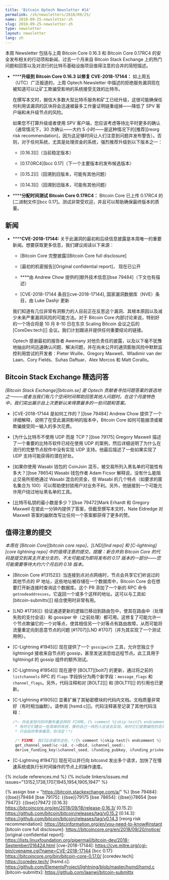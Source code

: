 ```yaml
---
title: 'Bitcoin Optech Newsletter #14'
permalink: /zh/newsletters/2018/09/25/
name: 2018-09-25-newsletter-zh
slug: 2018-09-25-newsletter-zh
type: newsletter
layout: newsletter
lang: zh
---
```

本周 Newsletter 包括与上周 Bitcoin Core 0.16.3 和 Bitcoin Core 0.17RC4 的安全发布相关的行动项和新闻、过去一个月来自 Bitcoin Stack Exchange 上的热门问题和回答以及对流行的比特币基础设施项目值得注意的合并的简短描述。

- **<!--upgrade-to-bitcoin-core-0-16-3-to-fix-cve-2018-17144-->****升级到 Bitcoin Core 0.16.3 以修复 CVE-2018-17144：** 如上周五（UTC）广泛报道的，上周 Optech Newsletter 中描述的拒绝服务漏洞现在被知道可以让矿工欺骗受影响的系统接受无效的比特币。

    在撰写本文时，据信大多数大型比特币服务和矿工已经升级，这很可能确保任何利用该漏洞的区块将会迅速被最多工作量证明链重组掉——降低了 SPV 客户端和未升级节点的风险。

    如果您不打算升级或者使用 SPV 客户端，您应该考虑等待比平时更多的确认（通常情况下，30 次确认——大约 5 小时——是这种情况下的[推荐][reorg risk recommendation]，因为这足够时间让人们注意到问题并发布警告）。否则，对于任何系统，尤其是处理资金的系统，强烈推荐升级到以下版本之一：

    * [0.16.3][]（当前稳定版本）

    * [0.17.0RC4][bcc 0.17]（下一个主要版本的发布候选版本）

    * [0.15.2][]（回溯到旧版本，可能有其他问题）

    * [0.14.3][]（回溯到旧版本，可能有其他问题）

- **<!--allocate-time-to-test-bitcoin-core-0-17rc4-->****分配时间测试 Bitcoin Core 0.17RC4：** Bitcoin Core 已上传 0.17RC4 的[二进制文件][bcc 0.17]。测试非常受欢迎，并且可以帮助确保最终版本的质量。

## 新闻

- **<!--cve-2018-17144-->****CVE-2018-17144:** 关于此漏洞的最初和后续信息披露是本周唯一的重要新闻。想要获取更多信息，我们建议阅读以下来源：

    - **<!--bitcoin-core-full-disclosure-->**[Bitcoin Core 完整披露][Bitcoin Core full disclosure]

    - **<!--original-confidential-report-->**[最初的机密报告][Original confidential report]， 现在已公开

    - **<!--additional-technical-information-->**由 Andrew Chow 提供的[额外技术信息][bse 79484]（下文也有描述）

    - **<!--cve-2018-17144-entry-->**[CVE-2018-17144 条目][cve-2018-17144], 国家漏洞数据库（NVE）条目，由 Luke Dashjr 更新

    我们知道有几位非常有洞察力的人目前正在反思这个漏洞、其根本原因以及减少未来严重漏洞风险的可能方法。对于 Bitcoin Core 内部讨论来说，特别好的一个场合将是 10 月 8-10 日在东京 Scaling Bitcoin 会议之后的 [CoreDev.tech][] 会议。我们计划跟进并提供任何重要结论的链接。

    Optech 感谢最初的报告者 Awemany 对他负责任的披露，以及以下毫不犹豫地抽出时间迅速确认问题、解决问题，并在尚未公开的通货膨胀风险中默默监控利用尝试的开发者：Pieter Wuille、Gregory Maxwell、Wladimir van der Laan、Cory Fields、Suhas Daftuar、Alex Morcos 和 Matt Corallo。

## Bitcoin Stack Exchange 精选问答

*[Bitcoin Stack Exchange][bitcoin.se] 是 Optech 贡献者寻找问题答案的首选地之一——或者当我们有几个空闲时间帮助回答其他人问题时。在这个月度特色中，我们突出展示自上次更新以来得票最多的一些问题和答案。*

- **<!--how-does-cve-2018-17144-work-->**[CVE-2018-17144 是如何工作的？][bse 79484] Andrew Chow 提供了一个详细解释，说明了在受此漏洞影响的版本中，Bitcoin Core 如何可能崩溃或被欺骗接受同一输入的多次花费。

- **<!--why-doesn-t-bitcoin-use-udp-instead-of-tcp-->**[为什么比特币不使用 UDP 而是 TCP？][bse 79175] Gregory Maxwell 描述了一个重要的比特币软件已经在使用 UDP 的案例，然后详细说明了为什么在流行的完整节点软件中没有实现 UDP 支持。他最后描述了一些如果实现了 UDP 支持可能获得的潜在好处。

- **<!--how-likely-are-you-to-get-blacklisted-by-an-exchange-if-you-use-wasabi-wallet-s-coinjoin-mixing-->**[如果你使用 Wasabi 钱包的 CoinJoin 混币，被交易所列入黑名单的可能性有多大？][bse 78654] Wasabi 钱包作者 Adam Ficsor 解释说，没有什么能阻止交易所拒绝通过 Wasabi 混合的资金，但 Wasabi 的几个特点（如要求的匿名集合为 100）可以帮助使封锁用户对业务不利。另外，他链接到一个可能允许用户绕过地址黑名单的工具。

- **<!--what-s-the-minimum-number-for-a-bitcoin-private-key-->**[比特币私钥的最小数是多少？][bse 79472]Mark Erhardt 和 Gregory Maxwell 在彼此一分钟内提供了答案，但截至撰写本文时，Nate Eldredge 对 Maxwell 答案的幽默改写比任何一个答案都获得了更多的赞。

## 值得注意的提交

*本周在 [Bitcoin Core][bitcoin core repo]、[LND][lnd repo] 和 [C-lightning][core lightning repo] 中的值得注意的提交。提醒：新合并到 Bitcoin Core 的代码是提交到其主开发分支的，不太可能成为即将发布的 0.17 版本的一部分——您可能需要等待大约六个月后的 0.18 版本。*

- [Bitcoin Core #13152][]: 当连接到点对点网络时，节点会共享它们听说过的其他节点的 IP 地址，这些地址被存储在一个数据库中，Bitcoin Core 会在想要打开新连接时查询这个数据库。这个 PR 添加了一个新的 RPC 命令 `getnodeaddresses`，它返回一个或多个这样的地址。这可以与工具如 [bitcoin-submittx][] 结合使用时非常有用。

- [LND #1738][]: 验证通道更新的逻辑已移动到路由包中，使其在路由中（处理失败的支付会话）和 gossiper 中（之前处理）都可用。这修复了可能允许一个节点欺骗它的一个对等点，使其相信另一个对等点有路由故障，从而可能将流量重定向到恶意节点的问题 [#1707][LND #1707]（并为其实现了一个测试用例）。

- [C-Lightning #1945][] 现在提供了一个 `gossipwith` 工具，允许您独立于 lightningd 接收来自节点的 gossip，甚至发送消息给远程节点。此工具用于 lightningd 的 gossip 组件的额外测试。

- [C-Lightning #1954][] 现在遵守 [BOLT7][bolt7] 的更新，通过将之前的 `listchannels` RPC 的 `flags` 字段拆分为两个新字段：`message_flags` 和 `channel_flags`。另外，代码注释和对 [BOLT2][] 和 [BOLT11][] 的引用也已更新。

- [C-Lightning #1905][] 显著扩展了其秘密模块的代码内文档。文档质量非常好（有时相当幽默）。请参阅 [hsmd.c][]。代码注释甚至记录了其他代码注释：

    ```c
    /*~ 你会发现代码中散布着这样的 FIXME。{% comment %}skip-test{% endcomment %}
     * 有时它们建议一些简单的改进，像你自己一样的人应该去实现。有时它们是欺骗性的泥潭，
     * 只会给你带来痛苦。你决定！*/

     /* FIXME: 我们应该缓存这些。*/{% comment %}skip-test{% endcomment %}
     get_channel_seed(&c->id, c->dbid, &channel_seed);
     derive_funding_key(&channel_seed, &funding_pubkey, &funding_privkey);
    ```

- [C-Lightning #1947][] 现在可以并行向 bitcoind 发出多个请求，加快了在慢速系统或执行长时间操作的节点上的操作速度。

{% include references.md %}
{% include linkers/issues.md issues="13152,1738,1707,1945,1954,1905,1947" %}

{% assign bse = "https://bitcoin.stackexchange.com/a/" %}
[bse 79484]: {{bse}}79484
[bse 79175]: {{bse}}79175
[bse 78654]: {{bse}}78654
[bse 79472]: {{bse}}79472
[0.16.3]: https://bitcoincore.org/en/2018/09/18/release-0.16.3/
[0.15.2]: https://github.com/bitcoin/bitcoin/releases/tag/v0.15.2
[0.14.3]: https://github.com/bitcoin/bitcoin/releases/tag/v0.14.3
[reorg risk recommendation]: https://btcinformation.org/en/you-need-to-know#instant
[bitcoin core full disclosure]: https://bitcoincore.org/en/2018/09/20/notice/
[original confidential report]: https://lists.linuxfoundation.org/pipermail/bitcoin-dev/2018-September/016424.html
[cve-2018-17144]: https://cve.mitre.org/cgi-bin/cvename.cgi?name=CVE-2018-17144
[bcc 0.17]: https://bitcoincore.org/bin/bitcoin-core-0.17.0/
[coredev.tech]: https://coredev.tech/
[hsmd.c]: https://github.com/ElementsProject/lightning/blob/master/hsmd/hsmd.c
[bitcoin-submittx]: https://github.com/laanwj/bitcoin-submittx
